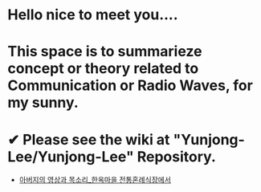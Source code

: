 # Hello nice to meet you....

# This space is to summarieze concept or theory related to Communication or Radio Waves, for my sunny.

# ✔ Please see the wiki at "Yunjong-Lee/Yunjong-Lee" Repository.
 
- [아버지의 영상과 목소리_한옥마을 전통혼례식장에서](https://www.youtube.com/watch?v=yv5YoxpTPtg)

